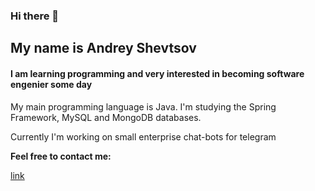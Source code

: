 ### Hi there 👋

## My name is Andrey Shevtsov

#### I am learning programming and very interested in becoming software engenier some day

My main programming language is Java. I'm studying the Spring Framework, MySQL and MongoDB databases.

Currently I'm working on small enterprise chat-bots for telegram

__Feel free to contact me:__

[link](dev-shevtsov@pm.me)
